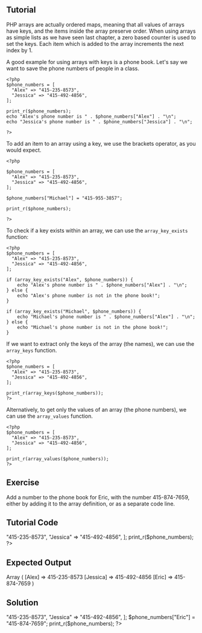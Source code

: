 Tutorial
--------

PHP arrays are actually ordered maps, meaning that all values of arrays have keys,
and the items inside the array preserve order. When using arrays as simple lists
as we have seen last chapter, a zero based counter is used to set the keys. Each item
which is added to the array increments the next index by 1.

A good example for using arrays with keys is a phone book. Let's say we want to
save the phone numbers of people in a class.

    <?php
    $phone_numbers = [
      "Alex" => "415-235-8573",
      "Jessica" => "415-492-4856",
    ];

    print_r($phone_numbers);
    echo "Alex's phone number is " . $phone_numbers["Alex"] . "\n";
    echo "Jessica's phone number is " . $phone_numbers["Jessica"] . "\n";

    ?>

To add an item to an array using a key, we use the brackets operator, as you would expect.

    <?php

    $phone_numbers = [
      "Alex" => "415-235-8573",
      "Jessica" => "415-492-4856",
    ];

    $phone_numbers["Michael"] = "415-955-3857";

    print_r($phone_numbers);

    ?>

To check if a key exists within an array, we can use the `array_key_exists` function:

    <?php
    $phone_numbers = [
      "Alex" => "415-235-8573",
      "Jessica" => "415-492-4856",
    ];

    if (array_key_exists("Alex", $phone_numbers)) {
        echo "Alex's phone number is " . $phone_numbers["Alex"] . "\n";
    } else {
        echo "Alex's phone number is not in the phone book!";
    }

    if (array_key_exists("Michael", $phone_numbers)) {
        echo "Michael's phone number is " . $phone_numbers["Alex"] . "\n";
    } else {
        echo "Michael's phone number is not in the phone book!";
    }

If we want to extract only the keys of the array (the names), we can use the `array_keys` function.

    <?php
    $phone_numbers = [
      "Alex" => "415-235-8573",
      "Jessica" => "415-492-4856",
    ];

    print_r(array_keys($phone_numbers));
    ?>

Alternatively, to get only the values of an array (the phone numbers), we can use the `array_values` function.

    <?php
    $phone_numbers = [
      "Alex" => "415-235-8573",
      "Jessica" => "415-492-4856",
    ];

    print_r(array_values($phone_numbers));
    ?>


Exercise
--------

Add a number to the phone book for Eric, with the number 415-874-7659,
either by adding it to the array definition, or as a separate code line.

Tutorial Code
-------------

<?php
$phone_numbers = [
  "Alex" => "415-235-8573",
  "Jessica" => "415-492-4856",
];

print_r($phone_numbers);
?>

Expected Output
---------------

Array
(
    [Alex] => 415-235-8573
    [Jessica] => 415-492-4856
    [Eric] => 415-874-7659
)

Solution
--------

<?php
$phone_numbers = [
  "Alex" => "415-235-8573",
  "Jessica" => "415-492-4856",
];

$phone_numbers["Eric"] = "415-874-7659";

print_r($phone_numbers);
?>


